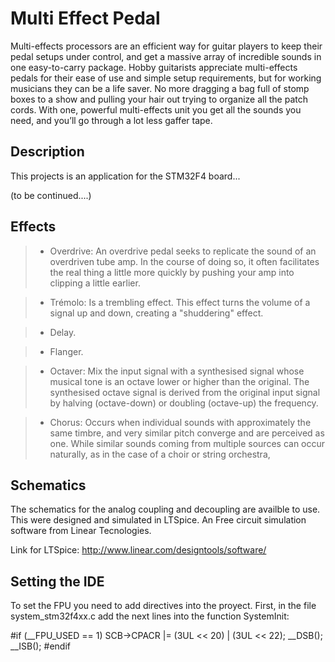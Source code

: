 Multi Effect Pedal
===================

Multi-effects processors are an efficient way for guitar players to keep their pedal setups under control, and get a massive array of incredible sounds in one easy-to-carry package. Hobby guitarists appreciate multi-effects pedals for their ease of use and simple setup requirements, but for working musicians they can be a life saver. No more dragging a bag full of stomp boxes to a show and pulling your hair out trying to organize all the patch cords. With one, powerful multi-effects unit you get all the sounds you need, and you’ll go through a lot less gaffer tape.


Description
----------
This projects is an application for the STM32F4 board...

(to be continued....)

Effects
----------
  >- Overdrive: An overdrive pedal seeks to replicate the sound of an overdriven tube amp. In the course of doing so, it often facilitates the real thing a little more quickly by pushing your amp into clipping a little earlier.
  
  >- Trémolo:  Is a trembling effect. This effect turns the volume of a signal up and down, creating a "shuddering" effect.
  
  >- Delay.
  
  >- Flanger.
  
  >- Octaver: Mix the input signal with a synthesised signal whose musical tone is an octave lower or higher than the original. The synthesised octave signal is derived from the original input signal by halving (octave-down) or doubling (octave-up) the frequency. 
  
  >- Chorus: Occurs when individual sounds with approximately the same timbre, and very similar pitch converge and are perceived as one. While similar sounds coming from multiple sources can occur naturally, as in the case of a choir or string orchestra,


Schematics
----------
The schematics for the analog coupling and decoupling are availble to use. This were designed and simulated in LTSpice. An Free circuit simulation software from Linear Tecnologies.

Link for LTSpice:
http://www.linear.com/designtools/software/




Setting the IDE
----------
To set the FPU you need to add directives into the proyect.
First, in the file system_stm32f4xx.c add the next lines into the function SystemInit:

#if (__FPU_USED == 1)
  	SCB->CPACR |= (3UL << 20) | (3UL << 22);
   	 __DSB();
    	__ISB();
#endif



